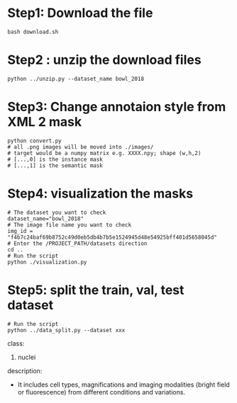 # Step1: Download the file 
```
bash download.sh
```

# Step2 : unzip the download files

```
python ../unzip.py --dataset_name bowl_2018
```

# Step3: Change annotaion style from XML 2 mask
```
python convert.py
# all .png images will be moved into ./images/
# target would be a numpy matrix e.g. XXXX.npy; shape (w,h,2)
# [...,0] is the instance mask
# [...,1] is the semantic mask
```

# Step4: visualization the masks
```
# The dataset you want to check
dataset_name="bowl_2018" 
# The image file name you want to check
img_id = "f4b7c24baf69b8752c49d0eb5db4b7b5e1524945d48e54925bff401d5658045d"
# Enter the /PROJECT_PATH/datasets direction
cd ..  
# Run the script 
python ./visualization.py

```

# Step5: split the train, val, test dataset 
```
# Run the script 
python ../data_split.py --dataset xxx
```

class:
1. nuclei

description:
* It includes cell types, magnifications and imaging modalities (bright field or fluorescence) from different conditions and variations.
